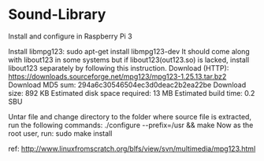 # Sound-Library

Install and configure in Raspberry Pi 3 

Install libmpg123: sudo apt-get install libmpg123-dev
It should come along with libout123 in some systems but if libout123(out123.so) is lacked, install libout123 separately 
by following this instruction. 
Download (HTTP): https://downloads.sourceforge.net/mpg123/mpg123-1.25.13.tar.bz2
Download MD5 sum: 294a6c30546504ec3d0deac2b2ea22be
Download size: 892 KB
Estimated disk space required: 13 MB
Estimated build time: 0.2 SBU

Untar file and change directory to the folder where source file is extracted, run the following commands:
  ./configure --prefix=/usr && make
Now as the root user, run: 
  sudo make install 


ref: http://www.linuxfromscratch.org/blfs/view/svn/multimedia/mpg123.html
